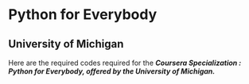 # Python for Everybody 

## University of Michigan

Here are the required codes required for the _**Coursera Specialization : Python for Everybody, offered by the University of Michigan.**_
